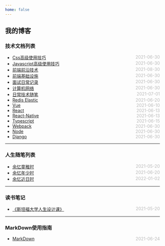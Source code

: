 ```yaml
---
home: false
---
```

## 我的博客
### 技术文档列表
* [Css高级使用技巧](./css)  <span style="color:#bbb; float:right">2021-06-30</span>
* [Javascript高级使用技巧](./javascript)  <span style="color:#bbb; float:right">2021-06-30</span>
* [前端前沿技术](./frontier-technology)  <span style="color:#bbb; float:right">2021-08-30</span>
* [前端基础设施](./fe-sre)  <span style="color:#bbb; float:right">2021-06-30</span>
* [面试日常记录](./fe-interview)  <span style="color:#bbb; float:right">2021-06-30</span>
* [计算机网络](./computer-network)  <span style="color:#bbb; float:right">2021-06-30</span>
* [日常技术随笔](./blog-daily) <span style="color:#bbb; float:right">2021-07-01</span>
* [Redis Elastic](./redis-kafaka-elastic)  <span style="color:#bbb; float:right">2021-06-20</span>
* [Vue](./vue)  <span style="color:#bbb; float:right">2021-06-10</span>
* [React](./react)  <span style="color:#bbb; float:right">2021-06-13</span>
* [React-Native](./react-native)  <span style="color:#bbb; float:right">2021-06-13</span>
* [Typescript](./typescript)  <span style="color:#bbb; float:right">2021-06-15</span>
* [Webpack](./webpack)  <span style="color:#bbb; float:right">2021-06-30</span>
* [Node](./node)  <span style="color:#bbb; float:right">2021-06-30</span>
* [Django](./django)  <span style="color:#bbb; float:right">2021-06-30</span>
--- ---
### 人生随笔列表
*  [余忆童稚时](./self-daily/remind-record)  <span style="color:#bbb; float:right">2021-05-20</span>
*  [余忆年少时](./self-daily/school)  <span style="color:#bbb; float:right">2021-06-20</span>
*  [余忆近日时](./self-daily/daily-log)  <span style="color:#bbb; float:right">2022-01-02</span>
--- ---
### 读书笔记
*  [《斯坦福大学人生设计课》](./book-reading/design-your-life)  <span style="color:#bbb; float:right">2021-05-20</span>
--- ---
### MarkDown使用指南
*  [MarkDown](./blog-daily/use-markdown)  <span style="color:#bbb; float:right">2021-06-24</span>

